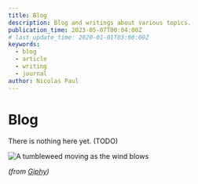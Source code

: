 ```yaml
---
title: Blog
description: Blog and writings about various topics.
publication_time: 2023-05-07T00:04:00Z
# last_update_time: 2020-01-01T03:00:00Z
keywords:
  - blog
  - article
  - writing
  - journal
author: Nicolas Paul
---
```

# Blog

There is nothing here yet. (TODO)

![A tumbleweed moving as the wind blows](/assets/giphy-2JUwr3tnfiQJa.gif)

*(from [Giphy](https://giphy.com/gifs/2JUwr3tnfiQJa))*